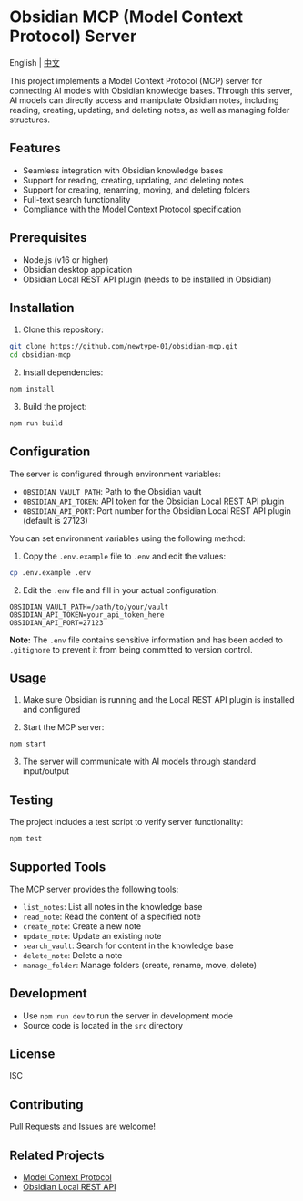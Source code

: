 # Obsidian MCP (Model Context Protocol) Server

English | [中文](./README.md)

This project implements a Model Context Protocol (MCP) server for connecting AI models with Obsidian knowledge bases. Through this server, AI models can directly access and manipulate Obsidian notes, including reading, creating, updating, and deleting notes, as well as managing folder structures.

## Features

- Seamless integration with Obsidian knowledge bases
- Support for reading, creating, updating, and deleting notes
- Support for creating, renaming, moving, and deleting folders
- Full-text search functionality
- Compliance with the Model Context Protocol specification

## Prerequisites

- Node.js (v16 or higher)
- Obsidian desktop application
- Obsidian Local REST API plugin (needs to be installed in Obsidian)

## Installation

1. Clone this repository:

```bash
git clone https://github.com/newtype-01/obsidian-mcp.git
cd obsidian-mcp
```

2. Install dependencies:

```bash
npm install
```

3. Build the project:

```bash
npm run build
```

## Configuration

The server is configured through environment variables:

- `OBSIDIAN_VAULT_PATH`: Path to the Obsidian vault
- `OBSIDIAN_API_TOKEN`: API token for the Obsidian Local REST API plugin
- `OBSIDIAN_API_PORT`: Port number for the Obsidian Local REST API plugin (default is 27123)

You can set environment variables using the following method:

1. Copy the `.env.example` file to `.env` and edit the values:

```bash
cp .env.example .env
```

2. Edit the `.env` file and fill in your actual configuration:

```
OBSIDIAN_VAULT_PATH=/path/to/your/vault
OBSIDIAN_API_TOKEN=your_api_token_here
OBSIDIAN_API_PORT=27123
```

**Note:** The `.env` file contains sensitive information and has been added to `.gitignore` to prevent it from being committed to version control.

## Usage

1. Make sure Obsidian is running and the Local REST API plugin is installed and configured

2. Start the MCP server:

```bash
npm start
```

3. The server will communicate with AI models through standard input/output

## Testing

The project includes a test script to verify server functionality:

```bash
npm test
```

## Supported Tools

The MCP server provides the following tools:

- `list_notes`: List all notes in the knowledge base
- `read_note`: Read the content of a specified note
- `create_note`: Create a new note
- `update_note`: Update an existing note
- `search_vault`: Search for content in the knowledge base
- `delete_note`: Delete a note
- `manage_folder`: Manage folders (create, rename, move, delete)

## Development

- Use `npm run dev` to run the server in development mode
- Source code is located in the `src` directory

## License

ISC

## Contributing

Pull Requests and Issues are welcome!

## Related Projects

- [Model Context Protocol](https://github.com/anthropics/model-context-protocol)
- [Obsidian Local REST API](https://github.com/coddingtonbear/obsidian-local-rest-api) 